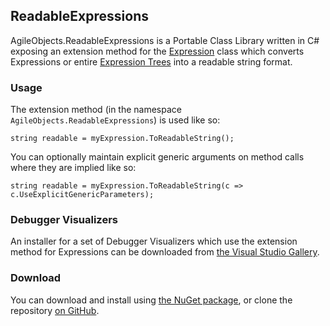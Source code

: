 ## ReadableExpressions
AgileObjects.ReadableExpressions is a Portable Class Library written in C# exposing an extension method for the 
[Expression](https://msdn.microsoft.com/en-us/library/system.linq.expressions.expression.aspx) class which converts 
Expressions or entire [Expression Trees](https://msdn.microsoft.com/en-us/library/bb397951.aspx) into a readable string format.

### Usage
The extension method (in the namespace `AgileObjects.ReadableExpressions`) is used like so:

    string readable = myExpression.ToReadableString();

You can optionally maintain explicit generic arguments on method calls where they are implied like so:

    string readable = myExpression.ToReadableString(c => c.UseExplicitGenericParameters);

### Debugger Visualizers
An installer for a set of Debugger Visualizers which use the extension method for Expressions can be downloaded from 
[the Visual Studio Gallery](https://visualstudiogallery.msdn.microsoft.com/2d5de770-50e9-4dcf-87e9-ea1ed1b43b68).

### Download
You can download and install using [the NuGet package](https://www.nuget.org/packages/AgileObjects.ReadableExpressions), or 
clone the repository [on GitHub](https://github.com/AgileObjects/ReadableExpressions).
